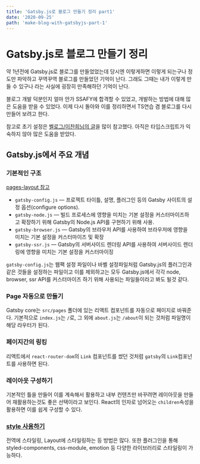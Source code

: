 ```yaml
---
title: 'Gatsby.js로 블로그 만들기 정리 part1'
date: '2020-09-25'
path: 'make-blog-with-gatsbyjs-part-1'
---
```


# Gatsby.js로 블로그 만들기 정리

약 1년전에 Gatsby.js로 블로그를 만들었었는데 당시엔 이렇게하면 이렇게 되는구나 정도만 파악하고 꾸역꾸역 블로그를 만들었던 기억이 난다. 그래도 그때는 내가 이렇게 만들 수 있구나 라는 사실에 굉장히 만족해하던 기억이 난다.

블로그 개발 덕분인지 얼마 안가 SSAFY에 합격할 수 있었고, 개발하는 방법에 대해 많은 도움을 받을 수 있었다. 이제 다시 돌아와 이를 정리하면서 TS연습 겸 블로그를 다시 만들어 보려고 한다.

참고로 초기 설정은 [벨로그/이찬희님의 글](https://velog.io/@iamchanii/build-a-blog-with-gatsby-and-typescript-part-1)을 많이 참고했다. 아직은 타입스크립트가 익숙하지 않아 많은 도움을 받았다.

## Gatsby.js에서 주요 개념

### 기본적인 구조

[pages-layout 참고](https://www.gatsbyjs.com/docs/recipes/pages-layouts/)

- `gatsby-config.js` — 프로젝트 타이틀, 설명, 플러그인 등의 Gatsby 사이트의 설정 옵션(configure options).
- `gatsby-node.js` — 빌드 프로세스에 영향을 미치는 기본 설정을 커스터마이즈하고 확장하기 위해 Gatsby의 Node.js API를 구현하기 위해 사용.
- `gatsby-browser.js` — Gatsby의 브라우저 API를 사용하여 브라우저에 영향을 미치는 기본 설정을 커스터마이즈 및 확장
- `gatsby-ssr.js` — Gatsby의 서버사이드 렌더링 API를 사용하여 서버사이드 렌더링에 영향을 미치는 기본 설정을 커스터마이징

`gatsby-config.js`는 웹팩 설정 파일이나 바벨 설정파일처럼 Gatsby.js의 플러그인과 같은 것들을 설정하는 파일이고 이를 제외하고는 모두 Gatsby.js에서 각각 node, browser, ssr API를 커스터마이즈 하기 위해 사용되는 파일들이라고 봐도 될것 같다.

### Page 자동으로 만들기

Gatsby core는 `src/pages` 폴더에 있는 리액트 컴포넌트를 자동으로 페이지로 바꿔준다.
기본적으로 `index.js`는 `/`로, 그 외에 `about.js`는 `/about`이 되는 것처럼 파일명이 해당 라우터가 된다.

### 페이지간의 링킹

리액트에서 `react-router-dom`의 `Link` 컴포넌트를 썼던 것처럼 `gatsby`의 `Link`컴포넌트를 사용하면 된다.

### 레이아웃 구성하기

기본적인 틀을 만들어 이를 계속해서 활용하고 내부 컨텐츠만 바꾸려면 레이아웃을 만들어 재활용하는것도 좋은 선택이라고 보인다. React의 인자로 넘어오는 `children`속성을 활용하면 이를 쉽게 구성할 수 있다.

### [style 사용하기](https://www.gatsbyjs.com/docs/recipes/styling-css/)

전역에 스타일링, Layout에 스타일링하는 등 방법은 많다. 또한 플러그인을 통해 styled-components, css-module, emotion 등 다양한 라이브러리로 스타일링이 가능하다.
